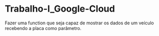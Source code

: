 # Trabalho-I_Google-Cloud
Fazer uma function que seja capaz de mostrar os dados de um veículo recebendo a placa como parâmetro.
